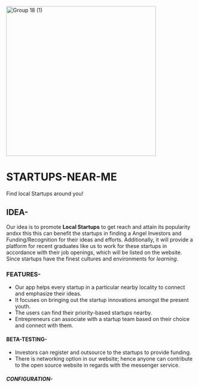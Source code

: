 <img width="400" alt="Group 18 (1)" src="https://user-images.githubusercontent.com/84219262/208283727-4f299f23-eb47-41fc-9406-5de876ab28a3.png">

# STARTUPS-NEAR-ME
Find local Startups around you! 

## IDEA-
Our idea is to promote **Local Startups** to get reach and attain its popularity
andxx this this can benefit the startups in finding a Angel Investors and Funding/Recognition for their ideas and efforts.
Additionally, it will provide a platform for recent graduates like us to work for these startups in accordance with their job openings, which will be listed on the website.
Since startups have the finest cultures and environments for _learning_.

### FEATURES-
* Our app helps every startup in a particular nearby locality to connect and emphasize their ideas.
* It focuses on bringing out the startup innovations amongst the present youth.
* The users can find their priority-based startups nearby.
* Entrepreneurs can associate with a startup team based on their choice and connect with them.

#### BETA-TESTING-
- Investors can register and outsource to the startups to provide funding.
- There is networking option in our website; hence anyone can contribute to the open source website in regards with the messenger service.

##### CONFIGURATION-

